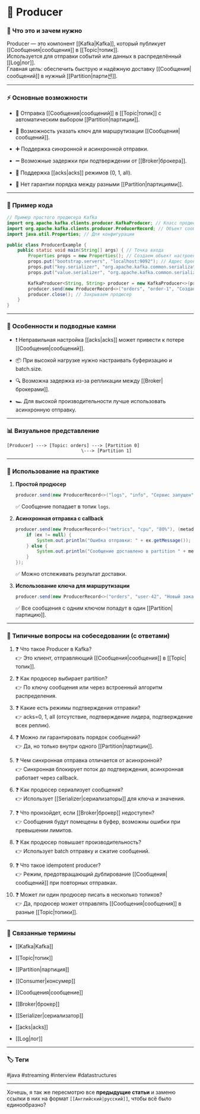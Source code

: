 # 📄 **Producer**

### 📝 **Что это и зачем нужно**

Producer — это компонент [[Kafka|Kafka]], который публикует [[Сообщения|сообщения]] в [[Topic|топик]].  
Используется для отправки событий или данных в распределённый [[Log|лог]].  
Главная цель: обеспечить быструю и надёжную доставку [[Сообщения|сообщений]] в нужный [[Partition|парти션]].

---

### ⚡ **Основные возможности**

- 📍 Отправка [[Сообщения|сообщений]] в [[Topic|топик]] с автоматическим выбором [[Partition|партиции]].
    
- 🔑 Возможность указать ключ для маршрутизации [[Сообщения|сообщений]].
    
- ➕ Поддержка синхронной и асинхронной отправки.
    
- ➖ Возможные задержки при подтверждении от [[Broker|брокера]].
    
- 🔄 Поддержка [[acks|acks]] режимов (0, 1, all).
    
- 🚫 Нет гарантии порядка между разными [[Partition|партициями]].
    

---

### 📌 **Пример кода**

```java
// Пример простого продюсера Kafka
import org.apache.kafka.clients.producer.KafkaProducer; // Класс продюсера
import org.apache.kafka.clients.producer.ProducerRecord; // Объект сообщения
import java.util.Properties; // Для конфигурации

public class ProducerExample {
    public static void main(String[] args) { // Точка входа
        Properties props = new Properties(); // Создаем объект настроек
        props.put("bootstrap.servers", "localhost:9092"); // Адрес брокера
        props.put("key.serializer", "org.apache.kafka.common.serialization.StringSerializer"); // Сериализация ключа
        props.put("value.serializer", "org.apache.kafka.common.serialization.StringSerializer"); // Сериализация значения

        KafkaProducer<String, String> producer = new KafkaProducer<>(props); // Создаем продюсер
        producer.send(new ProducerRecord<>("orders", "order-1", "Создан заказ 123")); // Отправляем сообщение
        producer.close(); // Закрываем продюсер
    }
}
```

---

### 🧠 **Особенности и подводные камни**

- ❗ Неправильная настройка [[acks|acks]] может привести к потере [[Сообщения|сообщений]].
    
- 📦 При высокой нагрузке нужно настраивать буферизацию и batch.size.
    
- 🔍 Возможна задержка из-за репликации между [[Broker|брокерами]].
    
- 🏎 Для высокой производительности лучше использовать асинхронную отправку.
    

---

### 📊 **Визуальное представление**

```
[Producer] ---> [Topic: orders] ---> [Partition 0]
                            \---> [Partition 1]
```

---

### 💼 **Использование на практике**

1. **Простой продюсер**
    
    ```java
    producer.send(new ProducerRecord<>("logs", "info", "Сервис запущен")); // Отправляем лог-сообщение
    ```
    
    ✅ Сообщение попадает в топик `logs`.
    
2. **Асинхронная отправка с callback**
    
    ```java
    producer.send(new ProducerRecord<>("metrics", "cpu", "80%"), (metadata, ex) -> {
        if (ex != null) {
            System.out.println("Ошибка отправки: " + ex.getMessage()); // Логируем ошибку
        } else {
            System.out.println("Сообщение доставлено в partition " + metadata.partition()); // Успешная отправка
        }
    });
    ```
    
    ✅ Можно отслеживать результат доставки.
    
3. **Использование ключа для маршрутизации**
    
    ```java
    producer.send(new ProducerRecord<>("orders", "user-42", "Новый заказ")); // Сообщение уйдет в определённый partition
    ```
    
    ✅ Все сообщения с одним ключом попадут в один [[Partition|партицию]].
    

---

### 🎯 **Типичные вопросы на собеседовании (с ответами)**

1. ❓ Что такое Producer в Kafka?  
    👉 Это клиент, отправляющий [[Сообщения|сообщения]] в [[Topic|топик]].
    
2. ❓ Как продюсер выбирает partition?  
    👉 По ключу сообщения или через встроенный алгоритм распределения.
    
3. ❓ Какие есть режимы подтверждения отправки?  
    👉 acks=0, 1, all (отсутствие, подтверждение лидера, подтверждение всех реплик).
    
4. ❓ Можно ли гарантировать порядок сообщений?  
    👉 Да, но только внутри одного [[Partition|партиции]].
    
5. ❓ Чем синхронная отправка отличается от асинхронной?  
    👉 Синхронная блокирует поток до подтверждения, асинхронная работает через callback.
    
6. ❓ Как продюсер сериализует сообщения?  
    👉 Использует [[Serializer|сериализаторы]] для ключа и значения.
    
7. ❓ Что произойдет, если [[Broker|брокер]] недоступен?  
    👉 Сообщения будут помещены в буфер, возможны ошибки при превышении лимитов.
    
8. ❓ Как продюсер повышает производительность?  
    👉 Использует batch отправку и сжатие сообщений.
    
9. ❓ Что такое idempotent producer?  
    👉 Режим, предотвращающий дублирование [[Сообщения|сообщений]] при повторных отправках.
    
10. ❓ Может ли один продюсер писать в несколько топиков?  
    👉 Да, продюсер может отправлять [[Сообщения|сообщения]] в разные [[Topic|топики]].
    

---

### 🔗 **Связанные термины**

- [[Kafka|Kafka]]
    
- [[Topic|топик]]
    
- [[Partition|партиция]]
    
- [[Consumer|консумер]]
    
- [[Сообщения|сообщение]]
    
- [[Broker|брокер]]
    
- [[Serializer|сериализатор]]
    
- [[acks|acks]]
    
- [[Log|лог]]
    

---

### 🏷 **Теги**

#java #streaming #interview #datastructures

---

Хочешь, я так же пересмотрю все **предыдущие статьи** и заменю ссылки в них на формат `[[Английский|русский]]`, чтобы всё было единообразно?